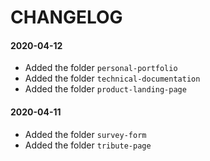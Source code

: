 # CHANGELOG

#### 2020-04-12
- Added the folder `personal-portfolio`
- Added the folder `technical-documentation`
- Added the folder `product-landing-page`

#### 2020-04-11
- Added the folder `survey-form`
- Added the folder `tribute-page`